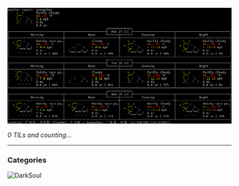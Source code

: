 

![Weather](https://github.com/WGuoD/WGuoD/blob/master/guangzhou.png)


_0 TILs and counting..._

---

### Categories


![DarkSoul](https://s1.ax1x.com/2020/07/25/aSmpe1.gif)

